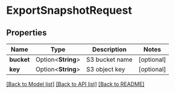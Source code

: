 # ExportSnapshotRequest

## Properties

Name | Type | Description | Notes
------------ | ------------- | ------------- | -------------
**bucket** | Option<**String**> | S3 bucket name | [optional]
**key** | Option<**String**> | S3 object key | [optional]

[[Back to Model list]](../README.md#documentation-for-models) [[Back to API list]](../README.md#documentation-for-api-endpoints) [[Back to README]](../README.md)


